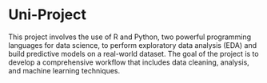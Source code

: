 # Uni-Project
This project involves the use of R and Python, two powerful programming languages for data science, to perform exploratory data analysis (EDA) and build predictive models on a real-world dataset. The goal of the project is to develop a comprehensive workflow that includes data cleaning, analysis, and machine learning techniques.
